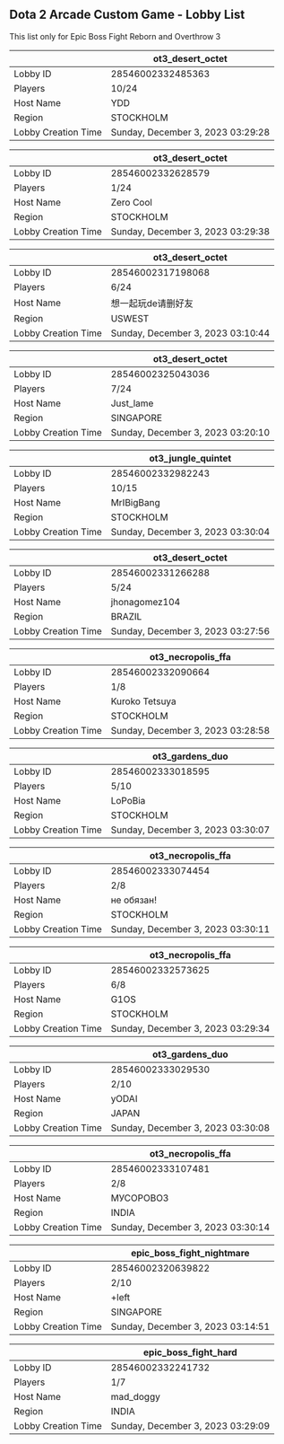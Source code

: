 ## Dota 2 Arcade Custom Game - Lobby List

This list only for Epic Boss Fight Reborn and Overthrow 3

|  | ot3_desert_octet |
| ------ | ------ |
| Lobby ID | 28546002332485363 |
| Players | 10/24 |
| Host Name | YDD |
| Region | STOCKHOLM |
| Lobby Creation Time | Sunday, December 3, 2023 03:29:28 |


|  | ot3_desert_octet |
| ------ | ------ |
| Lobby ID | 28546002332628579 |
| Players | 1/24 |
| Host Name | Zero Cool |
| Region | STOCKHOLM |
| Lobby Creation Time | Sunday, December 3, 2023 03:29:38 |


|  | ot3_desert_octet |
| ------ | ------ |
| Lobby ID | 28546002317198068 |
| Players | 6/24 |
| Host Name | 想一起玩de请删好友 |
| Region | USWEST |
| Lobby Creation Time | Sunday, December 3, 2023 03:10:44 |


|  | ot3_desert_octet |
| ------ | ------ |
| Lobby ID | 28546002325043036 |
| Players | 7/24 |
| Host Name | Just_lame |
| Region | SINGAPORE |
| Lobby Creation Time | Sunday, December 3, 2023 03:20:10 |


|  | ot3_jungle_quintet |
| ------ | ------ |
| Lobby ID | 28546002332982243 |
| Players | 10/15 |
| Host Name | MrIBigBang |
| Region | STOCKHOLM |
| Lobby Creation Time | Sunday, December 3, 2023 03:30:04 |


|  | ot3_desert_octet |
| ------ | ------ |
| Lobby ID | 28546002331266288 |
| Players | 5/24 |
| Host Name | jhonagomez104 |
| Region | BRAZIL |
| Lobby Creation Time | Sunday, December 3, 2023 03:27:56 |


|  | ot3_necropolis_ffa |
| ------ | ------ |
| Lobby ID | 28546002332090664 |
| Players | 1/8 |
| Host Name | Kuroko Tetsuya |
| Region | STOCKHOLM |
| Lobby Creation Time | Sunday, December 3, 2023 03:28:58 |


|  | ot3_gardens_duo |
| ------ | ------ |
| Lobby ID | 28546002333018595 |
| Players | 5/10 |
| Host Name | LoPoBia |
| Region | STOCKHOLM |
| Lobby Creation Time | Sunday, December 3, 2023 03:30:07 |


|  | ot3_necropolis_ffa |
| ------ | ------ |
| Lobby ID | 28546002333074454 |
| Players | 2/8 |
| Host Name | не обязан! |
| Region | STOCKHOLM |
| Lobby Creation Time | Sunday, December 3, 2023 03:30:11 |


|  | ot3_necropolis_ffa |
| ------ | ------ |
| Lobby ID | 28546002332573625 |
| Players | 6/8 |
| Host Name | G1OS |
| Region | STOCKHOLM |
| Lobby Creation Time | Sunday, December 3, 2023 03:29:34 |


|  | ot3_gardens_duo |
| ------ | ------ |
| Lobby ID | 28546002333029530 |
| Players | 2/10 |
| Host Name | yODAI |
| Region | JAPAN |
| Lobby Creation Time | Sunday, December 3, 2023 03:30:08 |


|  | ot3_necropolis_ffa |
| ------ | ------ |
| Lobby ID | 28546002333107481 |
| Players | 2/8 |
| Host Name | МУСОРОВОЗ |
| Region | INDIA |
| Lobby Creation Time | Sunday, December 3, 2023 03:30:14 |


|  | epic_boss_fight_nightmare |
| ------ | ------ |
| Lobby ID | 28546002320639822 |
| Players | 2/10 |
| Host Name | +left |
| Region | SINGAPORE |
| Lobby Creation Time | Sunday, December 3, 2023 03:14:51 |


|  | epic_boss_fight_hard |
| ------ | ------ |
| Lobby ID | 28546002332241732 |
| Players | 1/7 |
| Host Name | mad_doggy |
| Region | INDIA |
| Lobby Creation Time | Sunday, December 3, 2023 03:29:09 |


